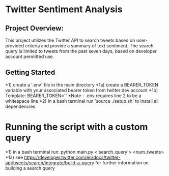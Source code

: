 # Twitter Sentiment Analysis

## Project Overview: 
This project utilizes the Twitter API to search tweets based on user-provided criteria and provide a summary of text sentiment. The search query is limited to tweets from the past seven days, based on developer account permitted use. 

## Getting Started
*1) create a '.env' file in the main directory
  *1a) create a BEARER_TOKEN variable with your associated bearer token from twitter dev account
  *1b) Template: BEARER_TOKEN=''
    *Note - .env requires line 2 to be a whitespace line
*2) In a bash terminal run 'source ./setup.sh' to install all dependencies

# Running the script with a custom query 
*1) in a bash terminal run: python main.py <'search_query'> <num_tweets>
  *1a) see https://developer.twitter.com/en/docs/twitter-api/tweets/search/integrate/build-a-query for further information on building a search query